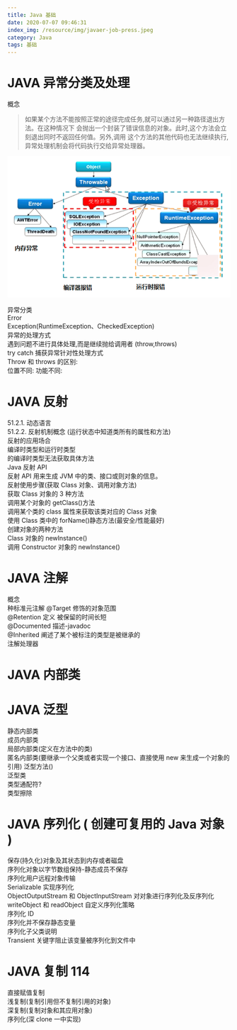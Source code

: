 ```yaml
---
title: Java 基础
date: 2020-07-07 09:46:31
index_img: /resource/img/javaer-job-press.jpeg
category: Java
tags: 基础
---
```


# JAVA 异常分类及处理
概念  
>如果某个方法不能按照正常的途径完成任务,就可以通过另一种路径退出方法。在这种情况下
 会抛出一个封装了错误信息的对象。此时,这个方法会立刻退出同时不返回任何值。另外,调用
 这个方法的其他代码也无法继续执行,异常处理机制会将代码执行交给异常处理器。

![avatar](/resource/img/exception.png)

异常分类  
Error  
Exception(RuntimeException、CheckedException)  
异常的处理方式  
遇到问题不进行具体处理,而是继续抛给调用者 (throw,throws)  
try catch 捕获异常针对性处理方式  
Throw 和 throws 的区别:  
位置不同:
功能不同:  
# JAVA 反射  
51.2.1. 动态语言  
51.2.2. 反射机制概念 (运行状态中知道类所有的属性和方法)  
反射的应用场合  
编译时类型和运行时类型  
的编译时类型无法获取具体方法  
Java 反射 API  
反射 API 用来生成 JVM 中的类、接口或则对象的信息。  
反射使用步骤(获取 Class 对象、调用对象方法)  
获取 Class 对象的 3 种方法  
调用某个对象的 getClass()方法  
调用某个类的 class 属性来获取该类对应的 Class 对象  
使用 Class 类中的 forName()静态方法(最安全/性能最好)  
创建对象的两种方法  
Class 对象的 newInstance()  
调用 Constructor 对象的 newInstance()  
# JAVA 注解  
概念  
种标准元注解
@Target 修饰的对象范围  
@Retention 定义 被保留的时间长短  
@Documented 描述-javadoc  
@Inherited 阐述了某个被标注的类型是被继承的  
注解处理器  
# JAVA 内部类  
# JAVA 泛型  
静态内部类  
成员内部类  
局部内部类(定义在方法中的类)  
匿名内部类(要继承一个父类或者实现一个接口、直接使用 new 来生成一个对象的引用) 
泛型方法(<E>)  
泛型类<T>  
类型通配符?  
类型擦除  
# JAVA 序列化 ( 创建可复用的 Java 对象 )  
保存(持久化)对象及其状态到内存或者磁盘  
序列化对象以字节数组保持-静态成员不保存  
序列化用户远程对象传输  
Serializable 实现序列化  
ObjectOutputStream 和 ObjectInputStream 对对象进行序列化及反序列化  
writeObject 和 readObject 自定义序列化策略  
序列化 ID  
序列化并不保存静态变量  
序列化子父类说明  
Transient 关键字阻止该变量被序列化到文件中  
# JAVA 复制  114
直接赋值复制  
浅复制(复制引用但不复制引用的对象)  
深复制(复制对象和其应用对象)  
序列化(深 clone 一中实现) 